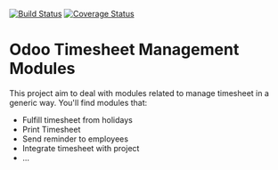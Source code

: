 [![Build Status](https://travis-ci.org/OCA/hr-timesheet.svg?branch=11.0)](https://travis-ci.org/OCA/hr-timesheet)
[![Coverage Status](https://coveralls.io/repos/OCA/hr-timesheet/badge.png?branch=11.0)](https://coveralls.io/r/OCA/hr-timesheet?branch=11.0)

Odoo Timesheet Management Modules
=================================

This project aim to deal with modules related to manage timesheet in a generic 
way. You'll find modules that:

 - Fulfill timesheet from holidays
 - Print Timesheet
 - Send reminder to employees
 - Integrate timesheet with project
 - ...



